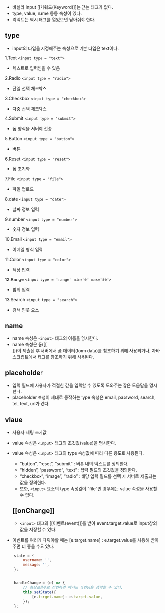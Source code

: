 - 바닐라 input [[키워드(Keyword)]]는 닫는 태그가 없다.
- type, value, name  등등 속성이 있다.
- 리액트는 역시 태그를 열었으면 닫아줘야 한다.

## type 
- input의 타입을 지정해주는 속성으로 기본 타입은 text이다.

1.Text
`<input type = "text">`  
- 텍스트로 입력받을 수 있음

2.Radio 
`<input type = "radio">` 
- 단일 선택 체크박스

3.Checkbox
 `<input type = "checkbox">`
 - 다중 선택 체크박스

4.Submit
`<input type = "submit">` 
- 폼 양식을 서버에 전송

5.Button
`<input type = "button">`
- 버튼

6.Reset
`<input type = "reset">` 
- 폼 초기화

7.File
`<input type = "file">` 
- 파일 업로드

8.date
`<input type = "date">` 
- 날짜 정보 입력

9.number
`<input type = "number">`
-  숫자 정보 입력

10.Email
`<input type = "email">` 
- 이메일 형식 입력

11.Color
`<input type = "color">`
- 색상 입력

12.Range
`<input type = "range" min="0" max="50">` 
- 범위 입력

13.Search
`<input type = "search">`
- 검색 인풋 요소


## name
- name 속성은 `<input>` 태그의 이름을 명시한다.
- name 속성은 폼([[<form>]])이 제출된 후 서버에서 폼 데이터(form data)를 참조하기 위해 사용되거나, 자바스크립트에서 태그를 참조하기 위해 사용된다.

## placeholder 
- 입력 필드에 사용자가 적절한 값을 입력할 수 있도록 도와주는 짧은 도움말을 명시한다.
- placeholder 속성이 제대로 동작하는 type 속성은 email, password, search, tel, text, url가 있다.

## vlaue
- 사용자 세팅 초기값
- value 속성은 `<input>` 태그의 초깃값(value)을 명시한다.
- value 속성은 `<input>` 태그의 type 속성값에 따라 다른 용도로 사용된다.
	- “button”, “reset”, “submit” : 버튼 내의 텍스트를 정의한다.
	- “hidden”, “password”, “text” : 입력 필드의 초깃값을 정의한다.
	- “checkbox”, “image”, “radio” : 해당 입력 필드를 선택 시 서버로 제출되는 값을 정의한다.
	- 또한, `<input>` 요소의 type 속성값이 “file”인 경우에는 value 속성을 사용할 수 없다.
 
 
  ## [[onChange]]
  - `<input>` 태그의 [[이벤트(event)]]를 받아 event.target.value로 input창의 값을 저장할 수 있다.
- 이벤트를 여러개 다뤄야할 때는 [e.target.name] : e.target.value를 사용해 받아주면 더 좋을 수도 있다.

```jsx
	state = {
		username: '',
		message: '',
	};

	  
	handleChange = (e) => {
		// 화살표함수로 선언하면 메서드 바인딩을 생략할 수 있다.
		this.setState({
			[e.target.name]: e.target.value,
		});
	};
	
```